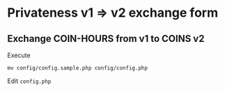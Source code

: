 # Privateness v1 => v2 exchange form

## Exchange COIN-HOURS from v1 to COINS v2

Execute

`mv config/config.sample.php config/config.php`

Edit `config.php`